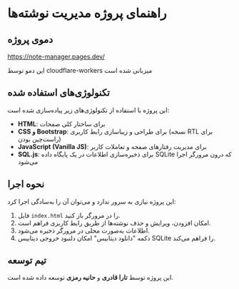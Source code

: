 # راهنمای پروژه مدیریت نوشته‌ها
## دموی پروژه

https://note-manager.pages.dev/

این دمو توسط cloudflare-workers میزبانی شده است

## تکنولوژی‌های استفاده شده
این پروژه با استفاده از تکنولوژی‌های زیر پیاده‌سازی شده است:
- **HTML**: برای ساختار کلی صفحات
- **CSS و Bootstrap**: برای طراحی و زیباسازی رابط کاربری (نسخه RTL برای راست‌چین بودن)
- **JavaScript (Vanilla JS)**: برای مدیریت رفتارهای صفحه و تعاملات کاربر
- **SQL.js**: برای ذخیره‌سازی اطلاعات در یک پایگاه داده SQLite که درون مرورگر اجرا می‌شود



## نحوه اجرا

این پروژه نیازی به سرور ندارد و می‌توان آن را به‌سادگی اجرا کرد:
1. فایل `index.html` را در مرورگر باز کنید.
2. امکان افزودن، ویرایش و حذف نوشته‌ها از طریق رابط کاربری فراهم است.
3. اطلاعات به‌صورت محلی در مرورگر ذخیره می‌شود.
4. دکمه "دانلود دیتابیس" امکان دلنبود خروجی دیتابیس SQLite را فراهم می‌کند.



## تیم توسعه
این پروژه توسط **تارا قادری** و **حانیه رمزی** توسعه داده شده است. 

